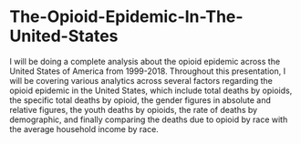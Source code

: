# The-Opioid-Epidemic-In-The-United-States

I will be doing a complete analysis about the opioid epidemic across the United States of America from 1999-2018. Throughout this presentation, I will be covering various analytics across several factors regarding the opioid epidemic in the United States, which include total deaths by opioids, the specific total deaths by opioid, the gender figures in absolute and relative figures, the youth deaths by opioids, the rate of deaths by demographic, and finally comparing the deaths due to opioid by race with the average household income by race.  
